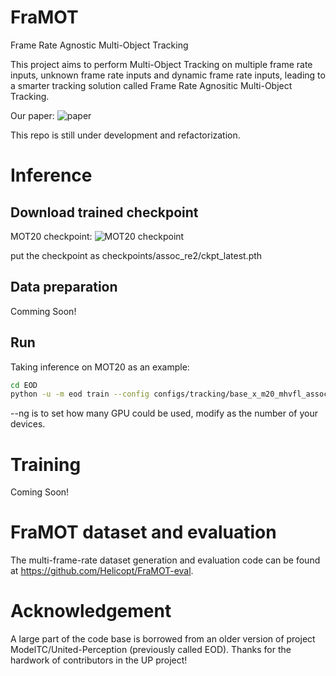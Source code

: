 # FraMOT
Frame Rate Agnostic Multi-Object Tracking

This project aims to perform Multi-Object Tracking on multiple frame rate inputs, unknown frame rate inputs and dynamic frame rate inputs, leading to a smarter tracking solution called Frame Rate Agnositic Multi-Object Tracking.

Our paper: ![paper](https://arxiv.org/abs/2209.11404)

This repo is still under development and refactorization.


# Inference

## Download trained checkpoint

MOT20 checkpoint: ![MOT20 checkpoint](https://drive.google.com/file/d/1LA6tA78Cakh99j5CFkcgs9S8qdEX_nzC/view?usp=sharing)

put the checkpoint as checkpoints/assoc\_re2/ckpt\_latest.pth

## Data preparation

Comming Soon!

## Run

Taking inference on MOT20 as an example:

```sh
cd EOD
python -u -m eod train --config configs/tracking/base_x_m20_mhvfl_assoc_base_afr_p3.yaml --nm 1 --ng 4 --launch pytorch -e
```
--ng is to set how many GPU could be used, modify as the number of your devices.

# Training

Coming Soon!



# FraMOT dataset and evaluation

The multi-frame-rate dataset generation and evaluation code can be found at https://github.com/Helicopt/FraMOT-eval.


# Acknowledgement

A large part of the code base is borrowed from an older version of project ModelTC/United-Perception (previously called EOD). Thanks for the hardwork of contributors in the UP project!
